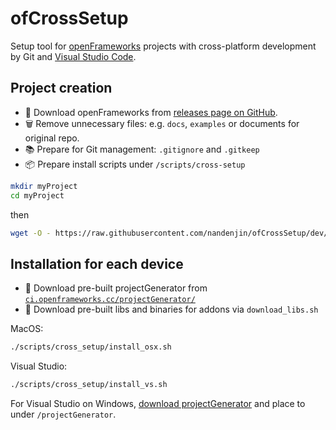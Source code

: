 # ofCrossSetup

Setup tool for [openFrameworks](https://openframeworks.cc/) projects with cross-platform development by Git and [Visual Studio Code](https://code.visualstudio.com/).

## Project creation

- 🚀 Download openFrameworks from [releases page on GitHub](https://github.com/openframeworks/openFrameworks/releases).
- 🗑️ Remove unnecessary files: e.g. `docs`, `examples` or documents for original repo.
- 📚 Prepare for Git management: `.gitignore` and `.gitkeep`
- 📦 Prepare install scripts under `/scripts/cross-setup`

```bash
mkdir myProject
cd myProject
```

then

```bash
wget -O - https://raw.githubusercontent.com/nandenjin/ofCrossSetup/dev/setup.sh | bash
```

## Installation for each device

- 🚀 Download pre-built projectGenerator from [`ci.openframeworks.cc/projectGenerator/`](http://ci.openframeworks.cc/projectGenerator/)
- 🚀 Download pre-built libs and binaries for addons via `download_libs.sh`

MacOS:

```bash
./scripts/cross_setup/install_osx.sh
```

Visual Studio:

```sh
./scripts/cross_setup/install_vs.sh
```

For Visual Studio on Windows, [download projectGenerator](http://ci.openframeworks.cc/projectGenerator/projectGenerator-vs.zip) and place to under `/projectGenerator`.
